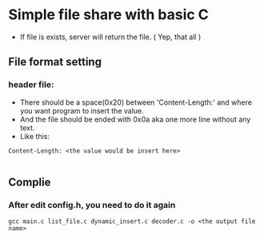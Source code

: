 # Simple file share with basic C
- If file is exists, server will return the file. ( Yep, that all )

## File format setting
### header file:
- There should be a space(0x20) between 'Content-Length:' and where you want program to insert the value.
- And the file should be ended with 0x0a aka one more line without any text.
- Like this:
```
Content-Length: <the value would be insert here>


```

## Complie
### After edit config.h, you need to do it again
```
gcc main.c list_file.c dynamic_insert.c decoder.c -o <the output file name>
```
